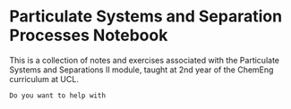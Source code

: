 # Particulate Systems and Separation Processes Notebook
 
This is a collection of notes and exercises associated with the Particulate Systems and Separations II module, taught at 2nd year of the ChemEng curriculum at UCL. 


```{admonition} This is a living set of notes - contribute. 
Do you want to help with 
```
